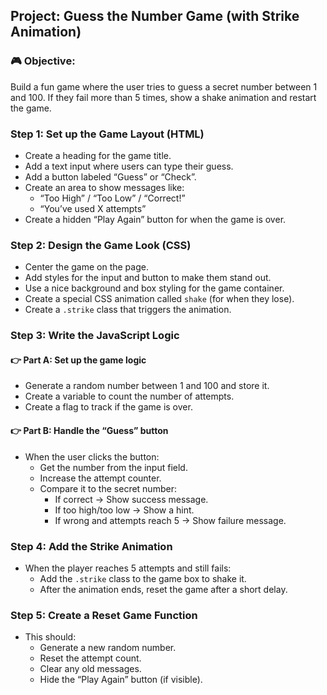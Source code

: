 ## Project: Guess the Number Game (with Strike Animation)

### 🎮 Objective:

Build a fun game where the user tries to guess a secret number between 1 and 100. If they fail more than 5 times, show a shake animation and restart the game.

### **Step 1: Set up the Game Layout (HTML)**

- Create a heading for the game title.
- Add a text input where users can type their guess.
- Add a button labeled “Guess” or “Check”.
- Create an area to show messages like:
  - “Too High” / “Too Low” / “Correct!”
  - “You’ve used X attempts”
- Create a hidden “Play Again” button for when the game is over.

### **Step 2: Design the Game Look (CSS)**

- Center the game on the page.
- Add styles for the input and button to make them stand out.
- Use a nice background and box styling for the game container.
- Create a special CSS animation called `shake` (for when they lose).
- Create a `.strike` class that triggers the animation.

### **Step 3: Write the JavaScript Logic**

#### 👉 Part A: Set up the game logic

- Generate a random number between 1 and 100 and store it.
- Create a variable to count the number of attempts.
- Create a flag to track if the game is over.

#### 👉 Part B: Handle the “Guess” button

- When the user clicks the button:
  - Get the number from the input field.
  - Increase the attempt counter.
  - Compare it to the secret number:
    - If correct → Show success message.
    - If too high/too low → Show a hint.
    - If wrong and attempts reach 5 → Show failure message.

### **Step 4: Add the Strike Animation**

- When the player reaches 5 attempts and still fails:
  - Add the `.strike` class to the game box to shake it.
  - After the animation ends, reset the game after a short delay.

### **Step 5: Create a Reset Game Function**

- This should:
  - Generate a new random number.
  - Reset the attempt count.
  - Clear any old messages.
  - Hide the “Play Again” button (if visible).

